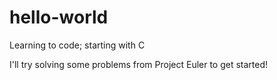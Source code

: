 # hello-world
Learning to code; starting with C

I'll try solving some problems from Project Euler to get started!
